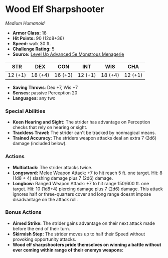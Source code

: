 # Wood Elf Sharpshooter

*Medium* *Humanoid*

- **Armor Class:** 16
- **Hit Points:** 90 (12d8+36)
- **Speed:** walk 30 ft.
- **Challenge Rating:** 5
- **Source:** [Level Up Advanced 5e Monstrous Menagerie](https://www.levelup5e.com)

| STR | DEX | CON | INT | WIS | CHA |
| --- | --- | --- | --- | --- | --- |
| 12 (+1) | 18 (+4) | 16 (+3) | 12 (+1) | 18 (+4) | 12 (+1) |

- **Saving Throws**: Dex +7, Wis +7
- **Senses:** passive Perception 20
- **Languages:** any two
### Special Abilities
- **Keen Hearing and Sight:** The strider has advantage on Perception checks that rely on hearing or sight.
- **Trackless Travel:** The strider can't be tracked by nonmagical means.
- **Trained Accuracy:** The striders weapon attacks deal an extra 7 (2d6) damage (included below).
### Actions
- **Multiattack:** The strider attacks twice.
- **Longsword:** Melee Weapon Attack: +7 to hit  reach 5 ft.  one target. Hit: 8 (1d8 + 4) slashing damage plus 7 (2d6) damage.
- **Longbow:** Ranged Weapon Attack: +7 to hit  range 150/600 ft.  one target. Hit: 10 (1d8+4) piercing damage plus 7 (2d6) damage. This attack ignores half or three-quarters cover  and long range doesnt impose disadvantage on the attack roll.
### Bonus Actions
- **Aimed Strike:** The strider gains advantage on their next attack made before the end of their turn.
- **Skirmish Step:** The strider moves up to half their Speed without provoking opportunity attacks.
- **Wood elf sharpshooters pride themselves on winning a battle without ever coming within range of their enemys weapons:** 
